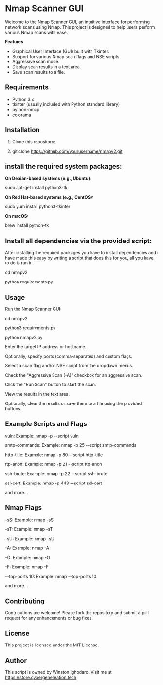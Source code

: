  # Nmap Scanner GUI

Welcome to the Nmap Scanner GUI, an intuitive interface for performing network scans using Nmap. This project is designed to help users perform various Nmap scans with ease.

**Features**

- Graphical User Interface (GUI) built with Tkinter.
- Support for various Nmap scan flags and NSE scripts.
- Aggressive scan mode.
- Display scan results in a text area.
- Save scan results to a file.

## Requirements

- Python 3.x
- tkinter (usually included with Python standard library)
- python-nmap
- colorama

## Installation

1. Clone this repository:

2. git clone https://github.com/yourusername/nmapv2.git


## install the required system packages:

**On Debian-based systems (e.g., Ubuntu):**

sudo apt-get install python3-tk


**On Red Hat-based systems (e.g., CentOS):**

sudo yum install python3-tkinter


**On macOS:**

brew install python-tk


## Install all dependencies via the provided script:

After installing the required packages you have to install dependencies and i have made this easy by writing a script that does this for you, all you have to do is run it.

cd nmapv2

python requirements.py



## Usage

Run the Nmap Scanner GUI:

cd nmapv2

python3 requirements.py

python nmapv2.py

Enter the target IP address or hostname.

Optionally, specify ports (comma-separated) and custom flags.

Select a scan flag and/or NSE script from the dropdown menus.

Check the "Aggressive Scan (-A)" checkbox for an aggressive scan.

Click the "Run Scan" button to start the scan.

View the results in the text area.

Optionally, clear the results or save them to a file using the provided buttons.


## Example Scripts and Flags

vuln: Example: nmap <target> -p <port> --script vuln

smtp-commands: Example: nmap <target> -p 25 --script smtp-commands

http-title: Example: nmap <target> -p 80 --script http-title

ftp-anon: Example: nmap <target> -p 21 --script ftp-anon

ssh-brute: Example: nmap <target> -p 22 --script ssh-brute

ssl-cert: Example: nmap <target> -p 443 --script ssl-cert

and more...


## Nmap Flags 

-sS: Example: nmap <target> -sS

-sT: Example: nmap <target> -sT

-sU: Example: nmap <target> -sU

-A: Example: nmap <target> -A

-O: Example: nmap <target> -O

-F: Example: nmap <target> -F

--top-ports 10: Example: nmap <target> --top-ports 10

and more...


## Contributing

Contributions are welcome! Please fork the repository and submit a pull request for any enhancements or bug fixes.


## License

This project is licensed under the MIT License.


## Author

This script is owned by Winston Ighodaro. Visit me at https://store.cybergenereation.tech
